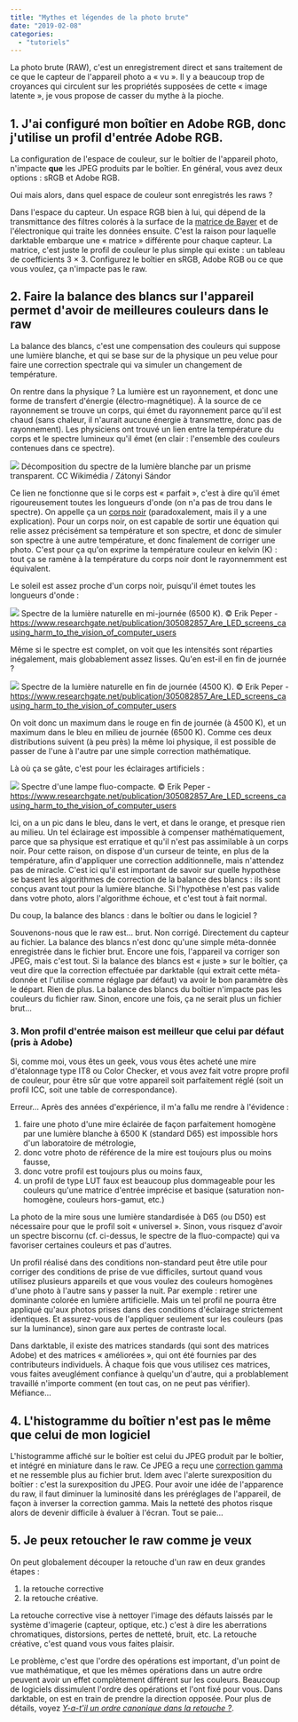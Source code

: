 ```yaml
---
title: "Mythes et légendes de la photo brute"
date: "2019-02-08"
categories: 
  - "tutoriels"
---
```


La photo brute (RAW), c'est un enregistrement direct et sans traitement de ce que le capteur de l'appareil photo a « vu ». Il y a beaucoup trop de croyances qui circulent sur les propriétés supposées de cette « image latente », je vous propose de casser du mythe à la pioche.

## 1. J'ai configuré mon boîtier en Adobe RGB, donc j'utilise un profil d'entrée Adobe RGB.

La configuration de l'espace de couleur, sur le boîtier de l'appareil photo, n'impacte **que** les JPEG produits par le boîtier. En général, vous avez deux options : sRGB et Adobe RGB.

Oui mais alors, dans quel espace de couleur sont enregistrés les raws ?

Dans l'espace du capteur. Un espace RGB bien à lui, qui dépend de la transmittance  des filtres colorés à la surface de la [matrice de Bayer](https://www.google.com/url?sa=t&rct=j&q=&esrc=s&source=web&cd=4&cad=rja&uact=8&ved=2ahUKEwim1vbDvqvgAhXhzVkKHa9DBxkQFjADegQIDBAB&url=https%3A%2F%2Ffr.wikipedia.org%2Fwiki%2FMatrice_de_Bayer&usg=AOvVaw2FZIqJFJ2hJlvVg4-C9Oji) et de l'électronique qui traite les données ensuite. C'est la raison pour laquelle darktable embarque une « matrice » différente pour chaque capteur. La matrice, c'est juste le profil de couleur le plus simple qui existe : un tableau de coefficients 3 × 3. Configurez le boîtier en sRGB, Adobe RGB ou ce que vous voulez,  ça n'impacte pas le raw.

## 2. Faire la balance des blancs sur l'appareil permet d'avoir de meilleures couleurs dans le raw

La balance des blancs, c'est une compensation des couleurs qui suppose une lumière blanche, et qui se base sur de la physique un peu velue pour faire une correction spectrale qui va simuler un changement de température.

On rentre dans la physique ? La lumière est un rayonnement, et donc une forme de transfert d'énergie (électro-magnétique). À la source de ce rayonnement se trouve un corps, qui émet du rayonnement parce qu'il est chaud (sans chaleur, il n'aurait aucune énergie à transmettre, donc pas de rayonnement). Les physiciens ont trouvé un lien entre la température du corps et le spectre lumineux qu'il émet (en clair : l'ensemble des couleurs contenues dans ce spectre).

[![](images/1280px-Sz%C3%ADnsz%C3%B3r%C3%B3d%C3%A1s_prizm%C3%A1n1.jpg)](https://upload.wikimedia.org/wikipedia/commons/thumb/4/47/Sz%C3%ADnsz%C3%B3r%C3%B3d%C3%A1s_prizm%C3%A1n1.jpg/1280px-Sz%C3%ADnsz%C3%B3r%C3%B3d%C3%A1s_prizm%C3%A1n1.jpg) Décomposition du spectre de la lumière blanche par un prisme transparent. CC Wikimédia / Zátonyi Sándor

Ce lien ne fonctionne que si le corps est « parfait », c'est à dire qu'il émet rigoureusement toutes les longueurs d'onde (on n'a pas de trou dans le spectre). On appelle ça un [corps noir](https://fr.wikipedia.org/wiki/Corps_noir) (paradoxalement, mais il y a une explication). Pour un corps noir, on est capable de sortir une équation qui relie assez précisément sa température et son spectre, et donc de simuler son spectre à une autre température, et donc finalement de corriger une photo. C'est pour ça qu'on exprime la température couleur en kelvin (K) : tout ça se ramène à la température du corps noir dont le rayonnemment est équivalent.

Le soleil est assez proche d'un corps noir, puisqu'il émet toutes les longueurs d'onde :

[![](images/Spectre-de-la-lumiere-naturelle-en-milieu-de-journee.png)](https://darktable.fr/wp-content/uploads/2019/02/Spectre-de-la-lumiere-naturelle-en-milieu-de-journee.png) Spectre de la lumière naturelle en mi-journée (6500 K). © Erik Peper - https://www.researchgate.net/publication/305082857_Are_LED_screens_causing_harm_to_the_vision_of_computer_users

Même si le spectre est complet, on voit que les intensités sont réparties inégalement, mais globablement assez lisses. Qu'en est-il en fin de journée ?

[![](images/Spectre-de-la-lumiere-naturelle-au-coucher-du-soleil.png)](https://darktable.fr/wp-content/uploads/2019/02/Spectre-de-la-lumiere-naturelle-au-coucher-du-soleil.png) Spectre de la lumière naturelle en fin de journée (4500 K). © Erik Peper - https://www.researchgate.net/publication/305082857_Are_LED_screens_causing_harm_to_the_vision_of_computer_users

On voit donc un maximum dans le rouge en fin de journée (à 4500 K), et un maximum dans le bleu en milieu de journée (6500 K). Comme ces deux distributions suivent (à peu près) la même loi physique, il est possible de passer de l'une à l'autre par une simple correction mathématique.

Là où ça se gâte, c'est pour les éclairages artificiels :

[![](images/Spectre-lumineux-dune-lampe-fluo-compacte.png)](https://darktable.fr/wp-content/uploads/2019/02/Spectre-lumineux-dune-lampe-fluo-compacte.png) Spectre d'une lampe fluo-compacte. © Erik Peper - https://www.researchgate.net/publication/305082857_Are_LED_screens_causing_harm_to_the_vision_of_computer_users

Ici, on a un pic dans le bleu, dans le vert, et dans le orange, et presque rien au milieu. Un tel éclairage est impossible à compenser mathématiquement, parce que sa physique est erratique et qu'il n'est pas assimilable à un corps noir. Pour cette raison, on dispose d'un curseur de teinte, en plus de la température, afin d'appliquer une correction additionnelle, mais n'attendez pas de miracle. C'est ici qu'il est important de savoir sur quelle hypothèse se basent les algorithmes de correction de la balance des blancs : ils sont conçus avant tout pour la lumière blanche. Si l'hypothèse n'est pas valide dans votre photo, alors l'algorithme échoue, et c'est tout à fait normal.

Du coup, la balance des blancs : dans le boîtier ou dans le logiciel ?

Souvenons-nous que le raw est… brut. Non corrigé. Directement du capteur au fichier. La balance des blancs n'est donc qu'une simple méta-donnée enregistrée dans le fichier brut. Encore une fois, l'appareil va corriger son JPEG, mais c'est tout. Si la balance des blancs est « juste » sur le boîtier, ça veut dire que la correction effectuée par darktable (qui extrait cette méta-donnée et l'utilise comme réglage par défaut) va avoir le bon paramètre dès le départ. Rien de plus. La balance des blancs du boîtier n'impacte pas les couleurs du fichier raw. Sinon, encore une fois, ça ne serait plus un fichier brut…

### 3. Mon profil d'entrée maison est meilleur que celui par défaut (pris à Adobe)

Si, comme moi, vous êtes un geek, vous vous êtes acheté une mire d'étalonnage type IT8 ou Color Checker, et vous avez fait votre propre profil de couleur, pour être sûr que votre appareil soit parfaitement réglé (soit un profil ICC, soit une table de correspondance).

Erreur… Après des années d'expérience, il m'a fallu me rendre à l'évidence :

1. faire une photo d'une mire éclairée de façon parfaitement homogène par une lumière blanche à 6500 K (standard D65) est impossible hors d'un laboratoire de métrologie,
2. donc votre photo de référence de la mire est toujours plus ou moins fausse,
3. donc votre profil est toujours plus ou moins faux,
4. un profil de type LUT faux est beaucoup plus dommageable pour les couleurs qu'une matrice d'entrée imprécise et basique (saturation non-homogène, couleurs hors-gamut, etc.)

La photo de la mire sous une lumière standardisée à D65 (ou D50) est nécessaire pour que le profil soit « universel ». Sinon, vous risquez d'avoir un spectre biscornu (cf. ci-dessus, le spectre de la fluo-compacte) qui va favoriser certaines couleurs et pas d'autres.

Un profil réalisé dans des conditions non-standard peut être utile pour corriger des conditions de prise de vue difficiles, surtout quand vous utilisez plusieurs appareils et que vous voulez des couleurs homogènes d'une photo à l'autre sans y passer la nuit. Par exemple : retirer une dominante colorée en lumière artificielle. Mais un tel profil ne pourra être appliqué qu'aux photos prises dans des conditions d'éclairage strictement identiques. Et assurez-vous de l'appliquer seulement sur les couleurs (pas sur la luminance), sinon gare aux pertes de contraste local.

Dans darktable, il existe des matrices standards (qui sont des matrices Adobe) et des matrices « améliorées », qui ont été fournies par des contributeurs individuels. À chaque fois que vous utilisez ces matrices, vous faites aveuglément confiance à quelqu'un d'autre, qui a problablement travaillé n'importe comment (en tout cas, on ne peut pas vérifier). Méfiance…

## 4. L'histogramme du boîtier n'est pas le même que celui de mon logiciel

L'histogramme affiché sur le boîtier est celui du JPEG produit par le boîtier, et intégré en miniature dans le raw. Ce JPEG a reçu une [correction gamma](https://fr.wikipedia.org/wiki/Correction_gamma) et ne ressemble plus au fichier brut. Idem avec l'alerte surexposition du boîtier : c'est la surexposition du JPEG. Pour avoir une idée de l'apparence du raw, il faut diminuer la luminosité dans les préréglages de l'appareil, de façon à inverser la correction gamma. Mais la netteté des photos risque alors de devenir difficile à évaluer à l'écran. Tout se paie…

## 5. Je peux retoucher le raw comme je veux

On peut globalement découper la retouche d'un raw en deux grandes étapes :

1. la retouche corrective
2. la retouche créative.

La retouche corrective vise à nettoyer l'image des défauts laissés par le système d'imagerie (capteur, optique, etc.) c'est à dire les aberrations chromatiques, distorsions, pertes de netteté, bruit, etc. La retouche créative, c'est quand vous vous faites plaisir.

Le problème, c'est que l'ordre des opérations est important, d'un point de vue mathématique, et que les mêmes opérations dans un autre ordre peuvent avoir un effet complètement différent sur les couleurs. Beaucoup de logiciels dissimulent l'ordre des opérations et l'ont fixé pour vous. Dans darktable, on est en train de prendre la direction opposée. Pour plus de détails, voyez [_Y-a-t'il un ordre canonique dans la retouche ?_](https://darktable.fr/2019/01/y-a-t-til-un-ordre-canonique-dans-la-retouche-photo/).
